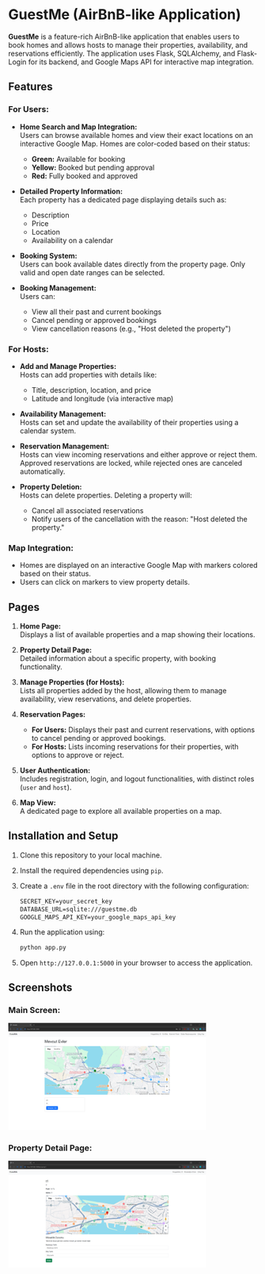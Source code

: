 # GuestMe (AirBnB-like Application)

**GuestMe** is a feature-rich AirBnB-like application that enables users to book homes and allows hosts to manage their properties, availability, and reservations efficiently. The application uses Flask, SQLAlchemy, and Flask-Login for its backend, and Google Maps API for interactive map integration.

## Features

### **For Users:**
- **Home Search and Map Integration:**  
  Users can browse available homes and view their exact locations on an interactive Google Map. Homes are color-coded based on their status:
  - **Green:** Available for booking
  - **Yellow:** Booked but pending approval
  - **Red:** Fully booked and approved

- **Detailed Property Information:**  
  Each property has a dedicated page displaying details such as:
  - Description
  - Price
  - Location
  - Availability on a calendar

- **Booking System:**  
  Users can book available dates directly from the property page. Only valid and open date ranges can be selected. 

- **Booking Management:**  
  Users can:
  - View all their past and current bookings
  - Cancel pending or approved bookings
  - View cancellation reasons (e.g., "Host deleted the property")

### **For Hosts:**
- **Add and Manage Properties:**  
  Hosts can add properties with details like:
  - Title, description, location, and price
  - Latitude and longitude (via interactive map)

- **Availability Management:**  
  Hosts can set and update the availability of their properties using a calendar system.

- **Reservation Management:**  
  Hosts can view incoming reservations and either approve or reject them. Approved reservations are locked, while rejected ones are canceled automatically.

- **Property Deletion:**  
  Hosts can delete properties. Deleting a property will:
  - Cancel all associated reservations
  - Notify users of the cancellation with the reason: "Host deleted the property."

### **Map Integration:**
- Homes are displayed on an interactive Google Map with markers colored based on their status.
- Users can click on markers to view property details.

## Pages

1. **Home Page:**  
   Displays a list of available properties and a map showing their locations.

2. **Property Detail Page:**  
   Detailed information about a specific property, with booking functionality.

3. **Manage Properties (for Hosts):**  
   Lists all properties added by the host, allowing them to manage availability, view reservations, and delete properties.

4. **Reservation Pages:**  
   - **For Users:** Displays their past and current reservations, with options to cancel pending or approved bookings.
   - **For Hosts:** Lists incoming reservations for their properties, with options to approve or reject.

5. **User Authentication:**  
   Includes registration, login, and logout functionalities, with distinct roles (`user` and `host`).

6. **Map View:**  
   A dedicated page to explore all available properties on a map.

## Installation and Setup

1. Clone this repository to your local machine.

2. Install the required dependencies using `pip`.

3. Create a `.env` file in the root directory with the following configuration:

    ```env
    SECRET_KEY=your_secret_key
    DATABASE_URL=sqlite:///guestme.db
    GOOGLE_MAPS_API_KEY=your_google_maps_api_key
    ```

4. Run the application using:

    ```bash
    python app.py
    ```

5. Open `http://127.0.0.1:5000` in your browser to access the application.

## Screenshots

### Main Screen:
<img src="https://github.com/can61cebi/GuestMe/blob/master/images/2.png" width="400">

### Property Detail Page:
<img src="https://github.com/can61cebi/GuestMe/blob/master/images/1.png" width="400">
